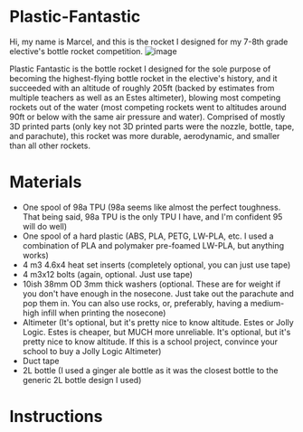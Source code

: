 # Plastic-Fantastic
Hi, my name is Marcel, and this is the rocket I designed for my 7-8th grade elective's bottle rocket competition. 
![image](https://github.com/Orange-Duster/Plastic-Fantastic/assets/126211319/53a14362-55cf-41b8-8699-83eee1279959)

Plastic Fantastic is the bottle rocket I designed for the sole purpose of becoming the highest-flying bottle rocket in the elective's history, and it succeeded with an altitude of roughly 205ft (backed by estimates from multiple teachers as well as an Estes altimeter), blowing most competing rockets out of the water (most competing rockets went to altitudes around 90ft or below with the same air pressure and water). Comprised of mostly 3D printed parts (only key not 3D printed parts were the nozzle, bottle, tape, and parachute), this rocket was more durable, aerodynamic, and smaller than all other rockets.

# Materials
- One spool of 98a TPU (98a seems like almost the perfect toughness. That being said, 98a TPU is the only TPU I have, and I'm confident 95 will do well)
- One spool of a hard plastic (ABS, PLA, PETG, LW-PLA, etc. I used a combination of PLA and polymaker pre-foamed LW-PLA, but anything works)
- 4 m3 4.6x4 heat set inserts (completely optional, you can just use tape)
- 4 m3x12 bolts (again, optional. Just use tape)
- 10ish 38mm OD 3mm thick washers (optional. These are for weight if you don't have enough in the nosecone. Just take out the parachute and pop them in. You can also use rocks, or, preferably, having a medium-high infill when printing the nosecone)
- Altimeter (It's optional, but it's pretty nice to know altitude. Estes or Jolly Logic. Estes is cheaper, but MUCH more unreliable. It's optional, but it's pretty nice to know altitude. If this is a school project, convince your school to buy a Jolly Logic Altimeter)
- Duct tape
- 2L bottle (I used a ginger ale bottle as it was the closest bottle to the generic 2L bottle design I used)

# Instructions
